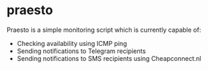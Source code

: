# praesto
Praesto is a simple monitoring script which is currently capable of:

- Checking availability using ICMP ping
- Sending notifications to Telegram recipients
- Sending notifications to SMS recipients using Cheapconnect.nl
